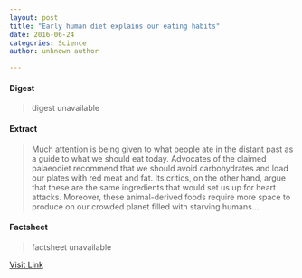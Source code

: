 ```yaml
---
layout: post
title: "Early human diet explains our eating habits"
date: 2016-06-24
categories: Science
author: unknown author

---
```



#### Digest
>digest unavailable

#### Extract
>Much attention is being given to what people ate in the distant past as a guide to what we should eat today. Advocates of the claimed palaeodiet recommend that we should avoid carbohydrates and load our plates with red meat and fat. Its critics, on the other hand, argue that these are the same ingredients that would set us up for heart attacks. Moreover, these animal-derived foods require more space to produce on our crowded planet filled with starving humans....

#### Factsheet
>factsheet unavailable

[Visit Link](http://phys.org/news/2015-08-early-human-diet-habits.html)



